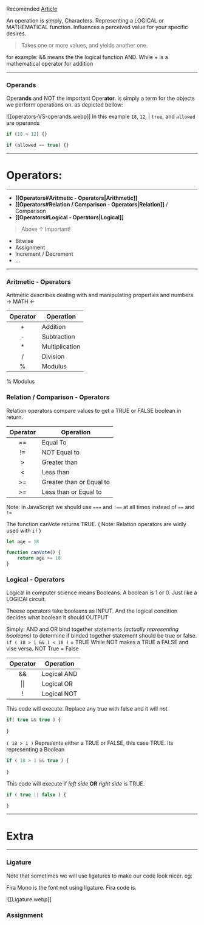 Recomended [Article](https://www.techtarget.com/whatis/definition/operator)

An operation is simply, Characters. Representing a LOGICAL or MATHEMATICAL function.
Influences a perceived value for your specific desires.

>Takes one or more values, and yields another one.

for example: && means the the logical function AND. While + is a mathematical operator for addition

___

### Operands

Oper**ands** and NOT the important Oper**ator**. is simply a term for the objects we perform operations on. as depicted bellow:

![[operators-VS-operands.webp]]
In this example `18`, `12`, | `true`, and `allowed` are operands

``` js
if (18 > 12) {}

if (allowed == true) {}
```

___

# Operators:

___

- **[[Operators#Aritmetic - Operators|Arithmetic]]**
- **[[Operators#Relation / Comparison - Operators|Relation]]** / Comparison
- **[[Operators#Logical - Operators|Logical]]**

>Above ↑ Important!

- Bitwise
- Assignment
- Increment / Decrement
- ...

___

### Aritmetic - Operators

Aritmetic describes dealing with and manipulating properties and numbers.
-> MATH <-

| Operator | Operation |
|:---------:| ---------|
| +   | Addition |
| -   | Subtraction |
| *   | Multiplication |
| /   | Division |
| %   | Modulus |

% Modulus 

### Relation / Comparison - Operators

Relation operators compare values to get a TRUE or FALSE boolean in return.

| Operator | Operation |
| :-------: | ---------|
| == | Equal To |
| != | NOT Equal to |
| > | Greater than |
| < | Less than |
| >= | Greater than or Equal to |
| >= | Less than or Equal to |

Note: in JavaScript we should use `===` and `!==` at all times instead of `==` and `!=`

The function canVote returns TRUE. ( Note: Relation operators are widly used with `if` )

``` js
let age = 18

function canVote() {
	return age >= 18
}
```

### Logical - Operators

Logical in computer science means Booleans. A boolean is 1 or 0. Just like a LOGICAl circuit.

Theese operators take booleans as INPUT. And the logical condition decides what boolean it should OUTPUT

Simply: AND and OR bind together statements *(actually representing booleans)* to determine if binded together statement should be true or false. `if ( 18 > 1 && 1 < 18 )` = TRUE
While NOT makes a TRUE a FALSE and vise versa. NOT True = False

| Operator | Operation |
| :-------: | --------- |
| && | Logical AND |
| \|\| | Logical OR |
| ! | Logical NOT |

This code will execute. Replace any true with false and it will not
``` js
if( true && true ) {
	
}
```

`( 18 > 1 )` Represents either a TRUE or FALSE, this case TRUE. Its representing a Boolean

``` js
if ( 18 > 1 && true ) {
	
}
```

This code will execute if *left side* **OR** *right side* is TRUE.
``` js
if ( true || false ) {

}
```

___
# Extra
___

### Ligature

Note that sometimes we will use ligatures to make our code look nicer. eg:

Fira Mono is the font not using ligature. Fira code is.

![[Ligature.webp]]

### Assignment



